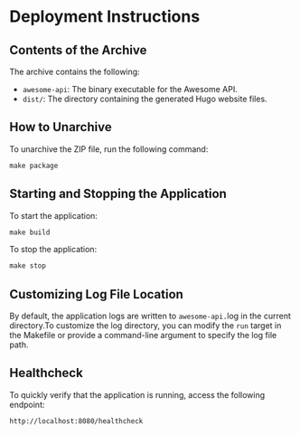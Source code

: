 # Deployment Instructions

## Contents of the Archive

The archive contains the following:

- `awesome-api`: The binary executable for the Awesome API.
- `dist/`: The directory containing the generated Hugo website files.

## How to Unarchive

To unarchive the ZIP file, run the following command:

```makefile
make package
```

## Starting and Stopping the Application

To start the application:

```makefile
make build
```

To stop the application:

```makefile
make stop
```

## Customizing Log File Location

By default, the application logs are written to `awesome-api.`log in the
current directory.To customize the log directory, you can modify the `run`
target in the Makefile
or provide a command-line argument to specify the log file path.

## Healthcheck

To quickly verify that the application is running, access the
following endpoint:

```bash
http://localhost:8080/healthcheck
```

